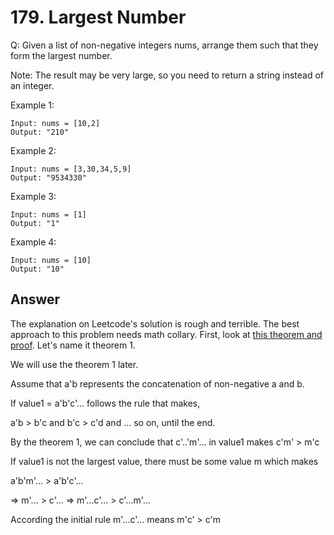 # 179. Largest Number
Q: Given a list of non-negative integers nums, arrange them such that they form the largest number.

Note: The result may be very large, so you need to return a string instead of an integer.

 

Example 1:
```
Input: nums = [10,2]
Output: "210"
```
Example 2:
```
Input: nums = [3,30,34,5,9]
Output: "9534330"
```
Example 3:
```
Input: nums = [1]
Output: "1"
```
Example 4:
```
Input: nums = [10]
Output: "10"
```
## Answer
The explanation on Leetcode's solution is rough and terrible. The best approach to this problem needs math collary. 
First, look at [this theorem and proof](https://leetcode.com/problems/largest-number/discuss/291988/A-Proof-of-the-Concatenation-Comparator's-Transtivity). Let's name it theorem 1.

We will use the theorem 1 later.

Assume that a'b represents the concatenation of non-negative a and b.

If value1 = a'b'c'... follows the rule that makes,

a'b > b'c and b'c > c'd and ... so on, until the end.

By the theorem 1, we can conclude that c'..'m'... in value1 makes c'm' > m'c

If value1 is not the largest value, there must be some value m which makes

a'b'm'... > a'b'c'...

=> m'... > c'...
=> m'...c'... > c'...m'...

According the initial rule
m'...c'... means m'c' > c'm
